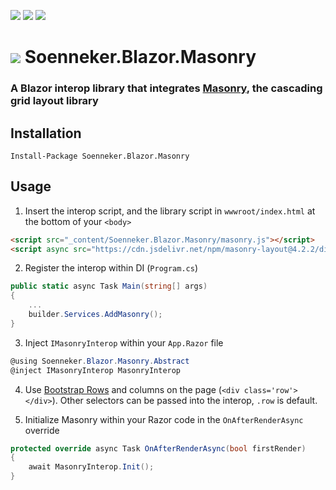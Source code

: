 [![](https://img.shields.io/nuget/v/Soenneker.Blazor.Masonry.svg?style=for-the-badge)](https://www.nuget.org/packages/Soenneker.Blazor.Masonry/)
[![](https://img.shields.io/github/actions/workflow/status/soenneker/soenneker.blazor.masonry/publish.yml?style=for-the-badge)](https://github.com/soenneker/soenneker.blazor.masonry/actions/workflows/publish.yml)
[![](https://img.shields.io/nuget/dt/Soenneker.Blazor.Masonry.svg?style=for-the-badge)](https://www.nuget.org/packages/Soenneker.Blazor.Masonry/)

# ![](https://user-images.githubusercontent.com/4441470/224455560-91ed3ee7-f510-4041-a8d2-3fc093025112.png) Soenneker.Blazor.Masonry
### A Blazor interop library that integrates [Masonry](https://masonry.desandro.com/), the cascading grid layout library

## Installation

```
Install-Package Soenneker.Blazor.Masonry
```

## Usage

1. Insert the interop script, and the library script in `wwwroot/index.html` at the bottom of your `<body>`

```html
<script src="_content/Soenneker.Blazor.Masonry/masonry.js"></script>
<script async src="https://cdn.jsdelivr.net/npm/masonry-layout@4.2.2/dist/masonry.pkgd.min.js" integrity="sha256-Nn1q/fx0H7SNLZMQ5Hw5JLaTRZp0yILA/FRexe19VdI=" crossorigin="anonymous"></script>
```

2. Register the interop within DI (`Program.cs`)

```csharp
public static async Task Main(string[] args)
{
    ...
    builder.Services.AddMasonry();
}
```

3. Inject `IMasonryInterop` within your `App.Razor` file


```csharp
@using Soenneker.Blazor.Masonry.Abstract
@inject IMasonryInterop MasonryInterop
```


4. Use [Bootstrap Rows](https://getbootstrap.com/docs/5.0/examples/masonry/) and columns on the page (`<div class='row'></div>`). Other selectors can be passed into the interop, `.row` is default.

5. Initialize Masonry within your Razor code in the `OnAfterRenderAsync` override

```csharp
protected override async Task OnAfterRenderAsync(bool firstRender)
{
    await MasonryInterop.Init();
}
```
